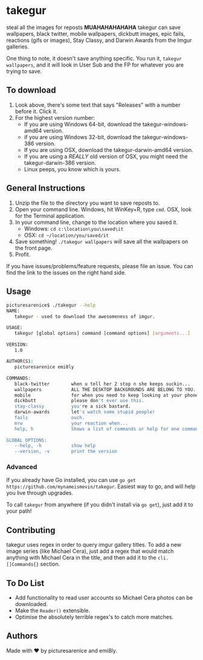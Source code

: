 # takegur
steal all the images for reposts **MUAHAHAHAHAHA** takegur can save wallpapers, black twitter, mobile wallpapers,
dickbutt images, epic fails, reactions (gifs or images), Stay Classy, and Darwin Awards from the Imgur galleries.

One thing to note, it doesn't save anything specific. You run it, `takegur wallpapers`, and it will
look in User Sub and the FP for whatever you are trying to save.

## To download

1. Look above, there's some text that says "Releases" with a number before it. Click it.
2. For the highest version number:
    * If you are using Windows 64-bit, download the takegur-windows-amd64 version.
    * if you are using Windows 32-bit, download the takegur-windows-386 version.
    * If you are using OSX, download the takegur-darwin-amd64 version.
    * If you are using a _REALLY_ old version of OSX, you might need the takegur-darwin-386 version.
    * Linux peeps, you know which is yours.

## General Instructions

1. Unzip the file to the directory you want to save reposts to.
2. Open your command line. Windows, hit WinKey+R, type `cmd`. OSX, look for the Terminal application.
3. In your command line, change to the location where you saved it.
    * Windows: `cd c:\location\you\saved\it`
    * OSX: `cd ~/location/you/saved/it`
4. Save something! `./takegur wallpapers` will save all the wallpapers on the front page.
5. Profit.

If you have issues/problems/feature requests, please file an issue. You can find the link to the issues
on the right hand side.

## Usage

```bash
picturesarenice$ ./takegur --help
NAME:
   takegur - used to download the awesomeness of imgur.

USAGE:
   takegur [global options] command [command options] [arguments...]
   
VERSION:
   1.0
   
AUTHOR(S):
   picturesarenice emi8ly 
   
COMMANDS:
   black-twitter        when u tell her 2 stop n she keeps suckin...
   wallpapers           ALL THE DESKTOP BACKGROUNDS ARE BELONG TO YOU.
   mobile               for when you need to keep looking at your phone to avoid meetings.
   dickbutt             please don't ever use this.
   stay-classy          you're a sick bastard.
   darwin-awards        let's watch some stupid people!
   fails                ouch.
   mrw                  your reaction when...
   help, h              Shows a list of commands or help for one command
   
GLOBAL OPTIONS:
   --help, -h           show help
   --version, -v        print the version
```


### Advanced

If you already have Go installed, you can use `go get https://github.com/mynameismevin/takegur`. Easiest way
to go, and will help you live through upgrades.

To call `takegur` from anywhere (if you didn't install via `go get`), just add it to your path!

## Contributing

takegur uses regex in order to query imgur gallery titles. To add a new image series (like Michael Cera),
just add a regex that would match anything with Michael Cera in the title, and then add it to the `cli.[]Commands{}`
section.

## To Do List

* Add functionality to read user accounts so Michael Cera photos can be downloaded.
* Make the `Reader()` extensible.
* Optimise the absolutely terrible regex's to catch more matches.

## Authors

Made with :heart: by picturesarenice and emi8ly.
